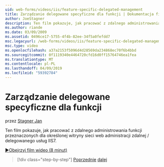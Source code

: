 ```yaml
---
uid: web-forms/videos/iis/feature-specific-delegated-management
title: Zarządzanie delegowane specyficzne dla funkcji | Dokumentacja firmy Microsoft
author: JoeStagner
description: Ten film pokazuje, jak pracować z zdalnego administrowania funkcji przeznaczonych dla określonej witryny sieci web administracji zdalnej / delegowanego usług IIS7.
ms.author: riande
ms.date: 03/09/2009
ms.assetid: 0496ce17-5755-4f4b-82ee-34f5a0fefdd7
msc.legacyurl: /web-forms/videos/iis/feature-specific-delegated-management
msc.type: video
ms.openlocfilehash: a37a2153f5096d4d28569da234868ec70f6b4bbd
ms.sourcegitcommit: 0f1119340e4464720cfd16d0ff15764746ea1fea
ms.translationtype: MT
ms.contentlocale: pl-PL
ms.lasthandoff: 04/09/2019
ms.locfileid: "59392784"
---
```

# <a name="feature-specific-delegated-management"></a>Zarządzanie delegowane specyficzne dla funkcji

przez [Stagner Jan](https://github.com/JoeStagner)

Ten film pokazuje, jak pracować z zdalnego administrowania funkcji przeznaczonych dla określonej witryny sieci web administracji zdalnej / delegowanego usług IIS7.

[&#9654;Obejrzyj film wideo (8 minut)](https://channel9.msdn.com/Blogs/ASP-NET-Site-Videos/feature-specific-delegated-management)

> [!div class="step-by-step"]
> [Poprzednie](working-with-iis7-deligated-admin.md)
> [dalej](troubleshooting-production-aspnet-apps.md)
